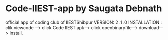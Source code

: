 # Code-IIEST-app by Saugata Debnath
official app of coding club  of IIESTShibpur
VERSION: 2 .1 .0
INSTALLATION :
 clik viewcode -->   click Code IIEST.apk--> click openbinaryfile--> download--> install.
